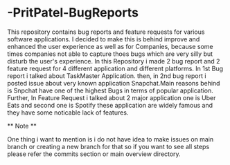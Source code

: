 # -PritPatel-BugReports

This repository contains bug reports and feature requests for various software applications.
I decided to make this is behind improve and enhanced the user experience as well as for Companies,
because some times companies not able to capture thoes bugs which are very silly but disturb the user's experience.
In this Repository i made 2 bug report and 2 feature request for 4 different application and different platforms.
In 1st Bug report i talked about TaskMaster Application.
then, in 2nd bug report i posted issue about very known application Snapchat.Main reasons behind is Snpchat have one of the highest Bugs in terms of popular application.
Further, In Feature Request i talked about 2 major application one is Uber Eats and second one is Spotify these application are widely famous and they have some noticable lack of features.

** Note **

One thing i want to mention is i do not have idea to make issues on main branch or creating a new branch for that so if you want to see all steps please refer the commits section or main overview directory. 
